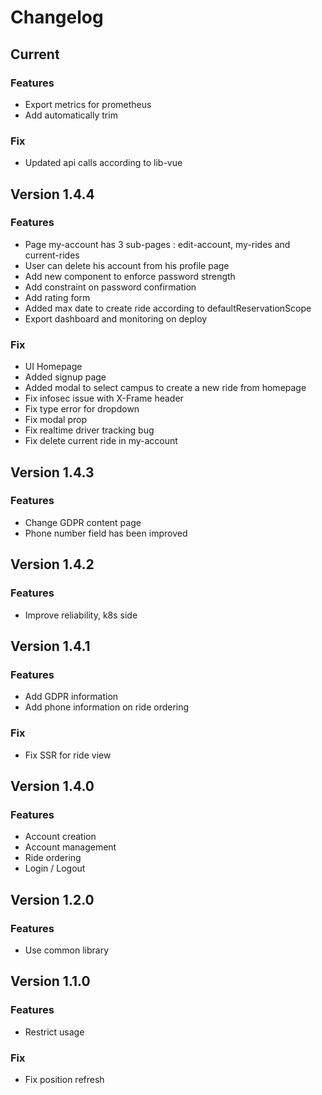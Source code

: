 # Changelog
## Current
### Features
* Export metrics for prometheus
* Add automatically trim
### Fix
* Updated api calls according to lib-vue
## Version 1.4.4
### Features
* Page my-account has 3 sub-pages : edit-account, my-rides and current-rides
* User can delete his account from his profile page
* Add new component to enforce password strength
* Add constraint on password confirmation
* Add rating form
* Added max date to create ride according to defaultReservationScope
* Export dashboard and monitoring on deploy
### Fix
* UI Homepage
* Added signup page
* Added modal to select campus to create a new ride from homepage
* Fix infosec issue with X-Frame header
* Fix type error for dropdown
* Fix modal prop
* Fix realtime driver tracking bug
* Fix delete current ride in my-account
## Version 1.4.3
### Features
* Change GDPR content page
* Phone number field has been improved
## Version 1.4.2
### Features
* Improve reliability, k8s side
## Version 1.4.1
### Features
* Add GDPR information
* Add phone information on ride ordering
### Fix
* Fix SSR for ride view
## Version 1.4.0
### Features
* Account creation
* Account management
* Ride ordering
* Login / Logout
## Version 1.2.0
### Features
* Use common library
## Version 1.1.0
### Features
* Restrict usage
### Fix
* Fix position refresh
